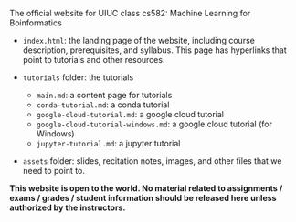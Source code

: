 
The official website for UIUC class cs582: Machine Learning for Boinformatics

- `index.html`: the landing page of the website, including course description, prerequisites, and syllabus. This page has hyperlinks that point to tutorials and other resources.
- `tutorials` folder: the tutorials
  - `main.md`: a content page for tutorials
  - `conda-tutorial.md`: a conda tutorial
  - `google-cloud-tutorial.md`: a google cloud tutorial
  - `google-cloud-tutorial-windows.md`: a google cloud tutorial (for Windows)
  - `jupyter-tutorial.md`: a jupyter tutorial 

- `assets` folder: slides, recitation notes, images, and other files that we need to point to.

**This website is open to the world. No material related to assignments / exams / grades / student information should be released here unless authorized by the instructors.**
